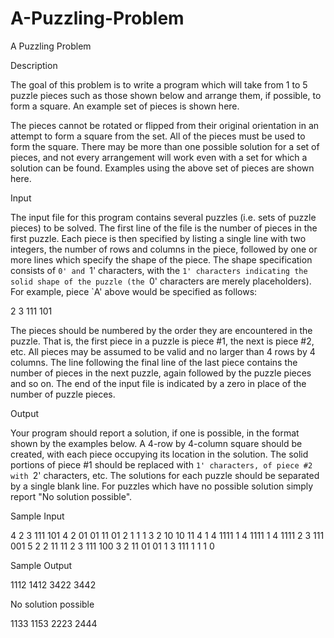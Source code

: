 # A-Puzzling-Problem

A Puzzling Problem

Description

The goal of this problem is to write a program which will take from 1 to 5 puzzle pieces such as those shown below and arrange them, if possible, to form a square. An example set of pieces is shown here. 
 
The pieces cannot be rotated or flipped from their original orientation in an attempt to form a square from the set. All of the pieces must be used to form the square. There may be more than one possible solution for a set of pieces, and not every arrangement will work even with a set for which a solution can be found. Examples using the above set of pieces are shown here. 

Input

The input file for this program contains several puzzles (i.e. sets of puzzle pieces) to be solved. The first line of the file is the number of pieces in the first puzzle. Each piece is then specified by listing a single line with two integers, the number of rows and columns in the piece, followed by one or more lines which specify the shape of the piece. The shape specification consists of `0' and `1' characters, with the `1' characters indicating the solid shape of the puzzle (the `0' characters are merely placeholders). For example, piece `A' above would be specified as follows: 


2 3 
111 
101 

The pieces should be numbered by the order they are encountered in the puzzle. That is, the first piece in a puzzle is piece #1, the next is piece #2, etc. All pieces may be assumed to be valid and no larger than 4 rows by 4 columns. 
The line following the final line of the last piece contains the number of pieces in the next puzzle, again followed by the puzzle pieces and so on. The end of the input file is indicated by a zero in place of the number of puzzle pieces. 

Output

Your program should report a solution, if one is possible, in the format shown by the examples below. A 4-row by 4-column square should be created, with each piece occupying its location in the solution. The solid portions of piece #1 should be replaced with `1' characters, of piece #2 with `2' characters, etc. The solutions for each puzzle should be separated by a single blank line. For puzzles which have no possible solution simply report "No solution possible".

Sample Input

4
2 3
111
101
4 2
01
01
11
01
2 1
1
1
3 2
10
10
11
4
1 4
1111
1 4
1111
1 4
1111
2 3
111
001
5
2 2
11
11
2 3
111
100
3 2
11
01
01
1 3
111
1 1
1
0

Sample Output

1112
1412
3422
3442

No solution possible

1133
1153
2223
2444
